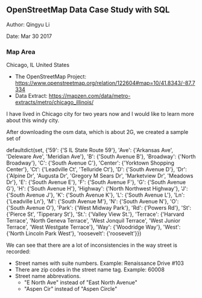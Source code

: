 ## OpenStreetMap Data Case Study with SQL
Author: Qingyu Li

Date: Mar 30 2017
### Map Area
Chicago, IL United States
- The OpenStreetMap Project: https://www.openstreetmap.org/relation/122604#map=10/41.8343/-87.7334
- Data Extract: https://mapzen.com/data/metro-extracts/metro/chicago_illinois/

I have lived in Chicago city for two years now and I would like to learn more about this windy city. 

After downloading the osm data, which is about 2G, we created a sample set of 

defaultdict(set,
            {'59': {'S IL State Route 59'},
             'Ave': {'Arkansas Ave', 'Deleware Ave', 'Meridian Ave'},
             'B': {'South Avenue B'},
             'Broadway': {'North Broadway'},
             'C': {'South Avenue C'},
             'Center': {'Yorktown Shopping Center'},
             'Ct': {'Leadville Ct', 'Telluride Ct'},
             'D': {'South Avenue D'},
             'Dr': {'Alpine Dr',
              'Augusta Dr',
              'Gregory M Sears Dr',
              'Marketview Dr',
              'Meadows Dr'},
             'E': {'South Avenue E'},
             'F': {'South Avenue F'},
             'G': {'South Avenue G'},
             'H': {'South Avenue H'},
             'Highway': {'North Northwest Highway'},
             'J': {'South Avenue J'},
             'K': {'South Avenue K'},
             'L': {'South Avenue L'},
             'Ln': {'Leadville Ln'},
             'M': {'South Avenue M'},
             'N': {'South Avenue N'},
             'O': {'South Avenue O'},
             'Park': {'West Midway Park'},
             'Rd': {'Powers Rd'},
             'St': {'Pierce St', 'Tipperary St'},
             'St.': {'Valley View St.'},
             'Terrace': {'Harvard Terrace',
              'North Geneva Terrace',
              'West Jonquil Terrace',
              'West Junior Terrace',
              'West Westgate Terrace'},
             'Way': {'Woodridge Way'},
             'West': {'North Lincoln Park West'},
             'roosevelt': {'roosevelt'}})

We can see that there are a lot of inconsistencies in the way street is recorded:
   - Street names with suite numbers. Example: Renaissance Drive #103
   - There are zip codes in the street name tag. Example: 60008
   - Street name abbrevations. 
       - "E North Ave" instead of "East North Avenue"
       - "Aspen Cir" instead of "Aspen Circle"
